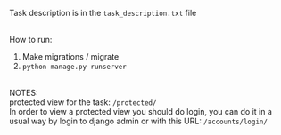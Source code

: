 Task description is in the `task_description.txt` file <br /><br />

How to run:<br />
1. Make migrations / migrate<br />
2. `python manage.py runserver`<br /><br />

NOTES:<br />
protected view for the task: `/protected/` <br/>
In order to view a protected view you should do login, you can do it in a usual way by login to django admin
or with this URL: `/accounts/login/`